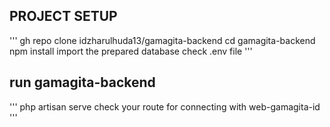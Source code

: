 ## PROJECT SETUP
'''
gh repo clone idzharulhuda13/gamagita-backend
cd gamagita-backend
npm install
import the prepared database
check .env file
'''
## run gamagita-backend
'''
php artisan serve
check your route for connecting with web-gamagita-id
'''
